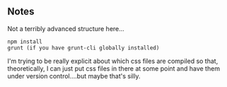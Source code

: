 Notes
----

Not a terribly advanced structure here...

    npm install
    grunt (if you have grunt-cli globally installed)

I'm trying to be really explicit about which css files are compiled so that, theoretically, I can just put css files in there at some point and have them under version control....but maybe that's silly.